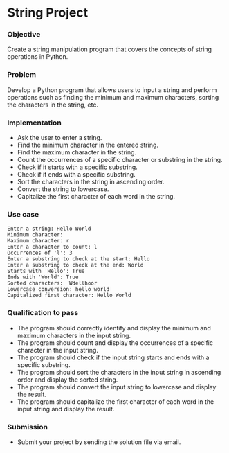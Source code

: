 # String Project

### Objective
Create a string manipulation program that covers the concepts of string operations in Python.

### Problem
Develop a Python program that allows users to input a string and perform operations such as finding the minimum and maximum characters, sorting the characters in the string, etc.

### Implementation
- Ask the user to enter a string. 
- Find the minimum character in the entered string.
- Find the maximum character in the string.
- Count the occurrences of a specific character or substring in the string.
- Check if it starts with a specific substring.
- Check if it ends with a specific substring.
- Sort the characters in the string in ascending order.
- Convert the string to lowercase.
- Capitalize the first character of each word in the string.  

### Use case
```
Enter a string: Hello World
Minimum character:  
Maximum character: r
Enter a character to count: l
Occurrences of 'l': 3
Enter a substring to check at the start: Hello
Enter a substring to check at the end: World
Starts with 'Hello': True
Ends with 'World': True
Sorted characters:  Wdellhoor
Lowercase conversion: hello world
Capitalized first character: Hello World
```
  
### Qualification to pass
- The program should correctly identify and display the minimum and maximum characters in the input string.
- The program should count and display the occurrences of a specific character in the input string.
- The program should check if the input string starts and ends with a specific substring.
- The program should sort the characters in the input string in ascending order and display the sorted string.
- The program should convert the input string to lowercase and display the result.
- The program should capitalize the first character of each word in the input string and display the result.
  
### Submission
- Submit your project by sending the solution file via email.
